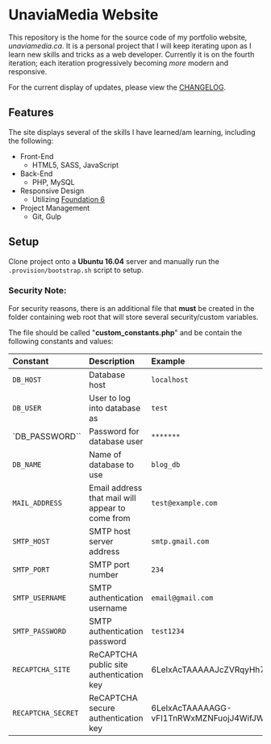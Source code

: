 # UnaviaMedia Website

This repository is the home for the source code of my portfolio website, _unaviamedia.ca_. It is a personal project that I will keep iterating upon as I learn new skills and tricks as a web developer. Currently it is on the fourth iteration; each iteration progressively becoming *more* modern and responsive.

For the current display of updates, please view the [CHANGELOG](CHANGELOG.md).

## Features
The site displays several of the skills I have learned/am learning, including the following:
- Front-End
	- HTML5, SASS, JavaScript
- Back-End
	- PHP, MySQL
- Responsive Design
	- Utilizing [Foundation 6](www.foundation.zurb.com)
- Project Management
	- Git, Gulp

## Setup
Clone project onto a **Ubuntu 16.04** server and manually run the `.provision/bootstrap.sh` script to setup.

### Security Note:
For security reasons, there is an additional file that **must** be created in the folder containing web root that will store several security/custom variables.

The file should be called "**custom_constants.php**" and be contain the following constants and values:

| Constant | Description | Example |
| :------- | :---------- | :------ |
| `DB_HOST`				| Database host | `localhost` |
| `DB_USER`				| User to log into database as | `test` |
| `DB_PASSWORD``		| Password for database user | `*******` |
| `DB_NAME`				| Name of database to use | `blog_db` |
| `MAIL_ADDRESS`  		| Email address that mail will appear to come from | `test@example.com` |
| `SMTP_HOST`     		| SMTP host server address | `smtp.gmail.com` |
| `SMTP_PORT`     		| SMTP port number | `234` |
| `SMTP_USERNAME` 		| SMTP authentication username | `email@gmail.com` |
| `SMTP_PASSWORD` 		| SMTP authentication password | `test1234` |
| `RECAPTCHA_SITE`		| ReCAPTCHA public site authentication key | 6LeIxAcTAAAAAJcZVRqyHh71UMIEGNQ_MXjiZKhI |
| `RECAPTCHA_SECRET`	| ReCAPTCHA secure authentication key | 6LeIxAcTAAAAAGG-vFI1TnRWxMZNFuojJ4WifJWe |
